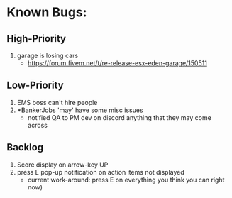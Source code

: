 # Known Bugs:

## High-Priority
1) garage is losing cars
    - https://forum.fivem.net/t/re-release-esx-eden-garage/150511

## Low-Priority
1) EMS boss can't hire people
2) *BankerJobs 'may' have some misc issues
    - notified QA to PM dev on discord anything that they may come across

## Backlog
1) Score display on arrow-key UP
2) press E pop-up notification on action items not displayed
    - current work-around: press E on everything you think you can right now)








